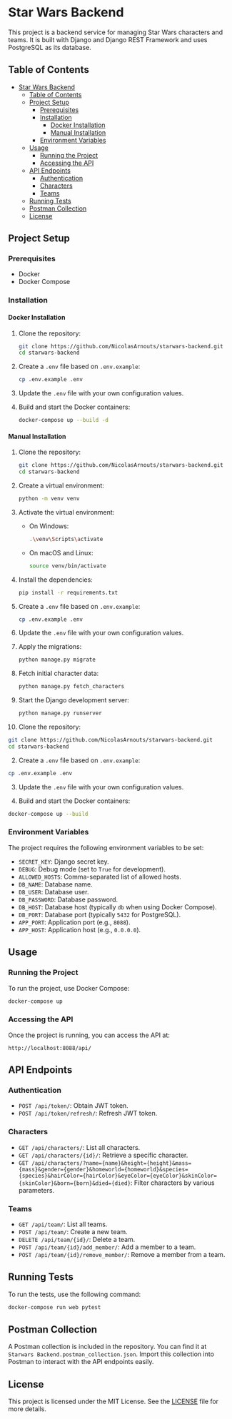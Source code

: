 # Star Wars Backend

This project is a backend service for managing Star Wars characters and teams. It is built with Django and Django REST Framework and uses PostgreSQL as its database.

## Table of Contents

- [Star Wars Backend](#star-wars-backend)
  - [Table of Contents](#table-of-contents)
  - [Project Setup](#project-setup)
    - [Prerequisites](#prerequisites)
    - [Installation](#installation)
      - [Docker Installation](#docker-installation)
      - [Manual Installation](#manual-installation)
    - [Environment Variables](#environment-variables)
  - [Usage](#usage)
    - [Running the Project](#running-the-project)
    - [Accessing the API](#accessing-the-api)
  - [API Endpoints](#api-endpoints)
    - [Authentication](#authentication)
    - [Characters](#characters)
    - [Teams](#teams)
  - [Running Tests](#running-tests)
  - [Postman Collection](#postman-collection)
  - [License](#license)

## Project Setup

### Prerequisites

- Docker
- Docker Compose

### Installation

#### Docker Installation

1. Clone the repository:

    ```bash
    git clone https://github.com/NicolasArnouts/starwars-backend.git
    cd starwars-backend
    ```

2. Create a `.env` file based on `.env.example`:

    ```bash
    cp .env.example .env
    ```

3. Update the `.env` file with your own configuration values.

4. Build and start the Docker containers:

    ```bash
    docker-compose up --build -d
    ```

#### Manual Installation

1. Clone the repository:

    ```bash
    git clone https://github.com/NicolasArnouts/starwars-backend.git
    cd starwars-backend
    ```

2. Create a virtual environment:

    ```bash
    python -m venv venv
    ```

3. Activate the virtual environment:

    - On Windows:

      ```bash
      .\venv\Scripts\activate
      ```

    - On macOS and Linux:

      ```bash
      source venv/bin/activate
      ```

4. Install the dependencies:

    ```bash
    pip install -r requirements.txt
    ```

5. Create a `.env` file based on `.env.example`:

    ```bash
    cp .env.example .env
    ```

6. Update the `.env` file with your own configuration values.

7. Apply the migrations:

    ```bash
    python manage.py migrate
    ```

8. Fetch initial character data:

    ```bash
    python manage.py fetch_characters
    ```

9. Start the Django development server:

    ```bash
    python manage.py runserver
    ```

1. Clone the repository:

```bash
git clone https://github.com/NicolasArnouts/starwars-backend.git
cd starwars-backend
```

2. Create a `.env` file based on `.env.example`:

```bash
cp .env.example .env
```

3. Update the `.env` file with your own configuration values.

4. Build and start the Docker containers:

```bash
docker-compose up --build
```

### Environment Variables

The project requires the following environment variables to be set:

- `SECRET_KEY`: Django secret key.
- `DEBUG`: Debug mode (set to `True` for development).
- `ALLOWED_HOSTS`: Comma-separated list of allowed hosts.
- `DB_NAME`: Database name.
- `DB_USER`: Database user.
- `DB_PASSWORD`: Database password.
- `DB_HOST`: Database host (typically `db` when using Docker Compose).
- `DB_PORT`: Database port (typically `5432` for PostgreSQL).
- `APP_PORT`: Application port (e.g., `8088`).
- `APP_HOST`: Application host (e.g., `0.0.0.0`).

## Usage

### Running the Project

To run the project, use Docker Compose:

```bash
docker-compose up
```

### Accessing the API

Once the project is running, you can access the API at:

```
http://localhost:8088/api/
```

## API Endpoints

### Authentication

- `POST /api/token/`: Obtain JWT token.
- `POST /api/token/refresh/`: Refresh JWT token.

### Characters

- `GET /api/characters/`: List all characters.
- `GET /api/characters/{id}/`: Retrieve a specific character.
- `GET /api/characters/?name={name}&height={height}&mass={mass}&gender={gender}&homeworld={homeworld}&species={species}&hairColor={hairColor}&eyeColor={eyeColor}&skinColor={skinColor}&born={born}&died={died}`: Filter characters by various parameters.

### Teams

- `GET /api/team/`: List all teams.
- `POST /api/team/`: Create a new team.
- `DELETE /api/team/{id}/`: Delete a team.
- `POST /api/team/{id}/add_member/`: Add a member to a team.
- `POST /api/team/{id}/remove_member/`: Remove a member from a team.

## Running Tests

To run the tests, use the following command:

```bash
docker-compose run web pytest
```

## Postman Collection

A Postman collection is included in the repository. You can find it at `Starwars Backend.postman_collection.json`. Import this collection into Postman to interact with the API endpoints easily.

## License

This project is licensed under the MIT License. See the [LICENSE](LICENSE) file for more details.
